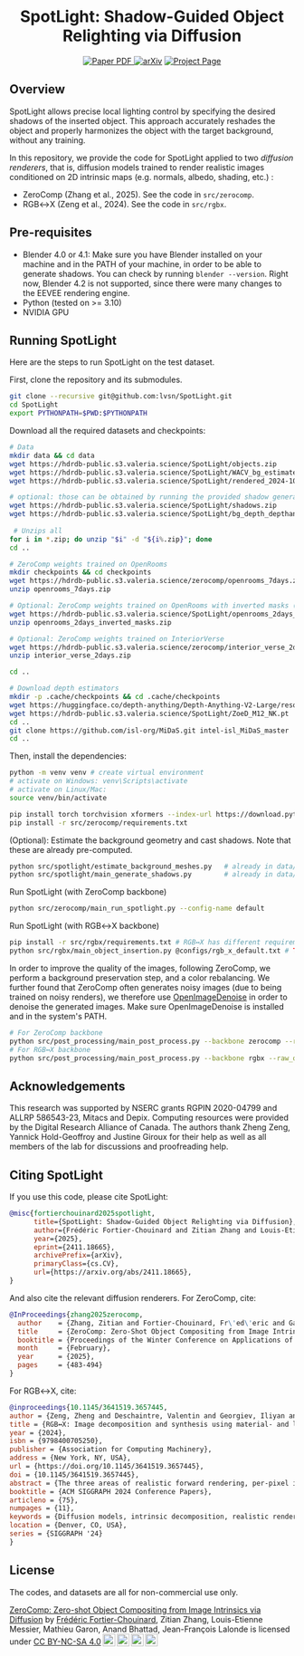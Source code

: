 <div align="center">
<h1>SpotLight: Shadow-Guided Object Relighting via Diffusion</h1>

<a href="https://arxiv.org/pdf/2411.18665" target="_blank" rel="noopener noreferrer">
  <img src="https://img.shields.io/badge/Paper-PDF-blue" alt="Paper PDF">
</a>
<a href="https://arxiv.org/abs/2411.18665"><img src="https://img.shields.io/badge/arXiv-2411.18665-b31b1b" alt="arXiv"></a>
<a href="https://lvsn.github.io/spotlight"><img src="https://img.shields.io/badge/Project_page-purple" alt="Project Page"></a>

</div>

## Overview

SpotLight allows precise local lighting control by specifying the desired shadows of the inserted object. This approach accurately reshades the object and properly harmonizes the object with the target background, without any training.

In this repository, we provide the code for SpotLight applied to two _diffusion renderers_, that is, diffusion models trained to render realistic images conditioned on 2D intrinsic maps (e.g. normals, albedo, shading, etc.) :
- ZeroComp (Zhang et al., 2025). See the code in `src/zerocomp`.
- RGB↔X (Zeng et al., 2024). See the code in `src/rgbx`.

## Pre-requisites

- Blender 4.0 or 4.1: Make sure you have Blender installed on your machine and in the PATH of your machine, in order to be able to generate shadows. You can check by running `blender --version`. Right now, Blender 4.2 is not supported, since there were many changes to the EEVEE rendering engine.
- Python (tested on >= 3.10)
- NVIDIA GPU

## Running SpotLight

Here are the steps to run SpotLight on the test dataset.

First, clone the repository and its submodules.

```bash
git clone --recursive git@github.com:lvsn/SpotLight.git
cd SpotLight
export PYTHONPATH=$PWD:$PYTHONPATH
```

Download all the required datasets and checkpoints:
```bash
# Data
mkdir data && cd data
wget https://hdrdb-public.s3.valeria.science/SpotLight/objects.zip                              # Amazon Berkeley Objects subset
wget https://hdrdb-public.s3.valeria.science/SpotLight/WACV_bg_estimates.zip                    # Pre-computed background intrinsic estimates
wget https://hdrdb-public.s3.valeria.science/SpotLight/rendered_2024-10-20_19-07-58_control.zip # Composite dataset

# optional: those can be obtained by running the provided shadow generation code
wget https://hdrdb-public.s3.valeria.science/SpotLight/shadows.zip                              # Pre-computed guiding shadows
wget https://hdrdb-public.s3.valeria.science/SpotLight/bg_depth_depthanythingv2_relative.zip    # Pre-computed background meshes
 
 # Unzips all
for i in *.zip; do unzip "$i" -d "${i%.zip}"; done 
cd ..

# ZeroComp weights trained on OpenRooms
mkdir checkpoints && cd checkpoints
wget https://hdrdb-public.s3.valeria.science/zerocomp/openrooms_7days.zip
unzip openrooms_7days.zip

# Optional: ZeroComp weights trained on OpenRooms with inverted masks (for background relighting)
wget https://hdrdb-public.s3.valeria.science/SpotLight/openrooms_2days_inverted_masks.zip
unzip openrooms_2days_inverted_masks.zip

# Optional: ZeroComp weights trained on InteriorVerse
wget https://hdrdb-public.s3.valeria.science/zerocomp/interior_verse_2days.zip
unzip interior_verse_2days.zip

cd ..

# Download depth estimators
mkdir -p .cache/checkpoints && cd .cache/checkpoints
wget https://huggingface.co/depth-anything/Depth-Anything-V2-Large/resolve/main/depth_anything_v2_vitl.pth?download=true
wget https://hdrdb-public.s3.valeria.science/SpotLight/ZoeD_M12_NK.pt
cd ..
git clone https://github.com/isl-org/MiDaS.git intel-isl_MiDaS_master
cd ..

```

Then, install the dependencies:

```bash
python -m venv venv # create virtual environment
# activate on Windows: venv\Scripts\activate
# activate on Linux/Mac:
source venv/bin/activate

pip install torch torchvision xformers --index-url https://download.pytorch.org/whl/cu126
pip install -r src/zerocomp/requirements.txt
```
(Optional): Estimate the background geometry and cast shadows. Note that these are already pre-computed.
```bash
python src/spotlight/estimate_background_meshes.py   # already in data/bg_depth_depthanythingv2_relative
python src/spotlight/main_generate_shadows.py        # already in data/shadows
```
Run SpotLight (with ZeroComp backbone)

```bash
python src/zerocomp/main_run_spotlight.py --config-name default
```
Run SpotLight (with RGB↔X backbone)
```bash
pip install -r src/rgbx/requirements.txt # RGB↔X has different requirements
python src/rgbx/main_object_insertion.py @configs/rgb_x_default.txt # TODO: rename script
```

In order to improve the quality of the images, following ZeroComp, we perform a background preservation step, and a color rebalancing. We further found that ZeroComp often generates noisy images (due to being trained on noisy renders), we therefore use [OpenImageDenoise](https://www.openimagedenoise.org/index.html) in order to denoise the generated images. Make sure OpenImageDenoise is installed and in the system's PATH.

```bash
# For ZeroComp backbone
python src/post_processing/main_post_process.py --backbone zerocomp --raw_outputs_dir outputs_zerocomp/[Name of output directory] --post_processed_outputs_dir outputs_post_processed
# For RGB↔X backbone
python src/post_processing/main_post_process.py --backbone rgbx --raw_outputs_dir outputs_rgbx/[Name of output directory] --post_processed_outputs_dir outputs_post_processed
```

## Acknowledgements

This research was supported by NSERC grants RGPIN 2020-04799 and ALLRP 586543-23, Mitacs and Depix. Computing resources were provided by the Digital Research Alliance of Canada. The authors thank Zheng Zeng, Yannick Hold-Geoffroy and Justine Giroux for their help as well as all members of the lab for discussions and proofreading help.

## Citing SpotLight

If you use this code, please cite SpotLight:
```bibtex
@misc{fortierchouinard2025spotlight,
      title={SpotLight: Shadow-Guided Object Relighting via Diffusion}, 
      author={Frédéric Fortier-Chouinard and Zitian Zhang and Louis-Etienne Messier and Mathieu Garon and Anand Bhattad and Jean-François Lalonde},
      year={2025},
      eprint={2411.18665},
      archivePrefix={arXiv},
      primaryClass={cs.CV},
      url={https://arxiv.org/abs/2411.18665}, 
}
```
And also cite the relevant diffusion renderers. For ZeroComp, cite:
```bibtex
@InProceedings{zhang2025zerocomp,
  author    = {Zhang, Zitian and Fortier-Chouinard, Fr\'ed\'eric and Garon, Mathieu and Bhattad, Anand and Lalonde, Jean-Fran\c{c}ois},
  title     = {ZeroComp: Zero-Shot Object Compositing from Image Intrinsics via Diffusion},
  booktitle = {Proceedings of the Winter Conference on Applications of Computer Vision (WACV)},
  month     = {February},
  year      = {2025},
  pages     = {483-494}
}
```
For RGB↔X, cite:
```bibtex
@inproceedings{10.1145/3641519.3657445,
author = {Zeng, Zheng and Deschaintre, Valentin and Georgiev, Iliyan and Hold-Geoffroy, Yannick and Hu, Yiwei and Luan, Fujun and Yan, Ling-Qi and Ha\v{s}an, Milo\v{s}},
title = {RGB↔X: Image decomposition and synthesis using material- and lighting-aware diffusion models},
year = {2024},
isbn = {9798400705250},
publisher = {Association for Computing Machinery},
address = {New York, NY, USA},
url = {https://doi.org/10.1145/3641519.3657445},
doi = {10.1145/3641519.3657445},
abstract = {The three areas of realistic forward rendering, per-pixel inverse rendering, and generative image synthesis may seem like separate and unrelated sub-fields of graphics and vision. However, recent work has demonstrated improved estimation of per-pixel intrinsic channels (albedo, roughness, metallicity) based on a diffusion architecture; we call this the RGB → X problem. We further show that the reverse problem of synthesizing realistic images given intrinsic channels, X → RGB, can also be addressed in a diffusion framework. Focusing on the image domain of interior scenes, we introduce an improved diffusion model for RGB → X, which also estimates lighting, as well as the first diffusion X → RGB model capable of synthesizing realistic images from (full or partial) intrinsic channels. Our X → RGB model explores a middle ground between traditional rendering and generative models: We can specify only certain appearance properties that should be followed, and give freedom to the model to hallucinate a plausible version of the rest. This flexibility allows using a mix of heterogeneous training datasets that differ in the available channels. We use multiple existing datasets and extend them with our own synthetic and real data, resulting in a model capable of extracting scene properties better than previous work and of generating highly realistic images of interior scenes.},
booktitle = {ACM SIGGRAPH 2024 Conference Papers},
articleno = {75},
numpages = {11},
keywords = {Diffusion models, intrinsic decomposition, realistic rendering},
location = {Denver, CO, USA},
series = {SIGGRAPH '24}
}
```

## License
The codes, and datasets are all for non-commercial use only.

<p xmlns:cc="http://creativecommons.org/ns#" xmlns:dct="http://purl.org/dc/terms/"><a property="dct:title"
        rel="cc:attributionURL" href="https://lvsn.github.io/spotlight/">ZeroComp: Zero-shot Object Compositing from
        Image Intrinsics via Diffusion</a> by
    <a rel="cc:attributionURL dct:creator" property="cc:attributionName" href="https://lefreud.github.io/">Frédéric Fortier-Chouinard</a>, Zitian Zhang, Louis-Etienne Messier, Mathieu Garon, Anand Bhattad,
    Jean-François Lalonde is licensed under <a href="https://creativecommons.org/licenses/by-nc-sa/4.0/?ref=chooser-v1"
        target="_blank" rel="license noopener noreferrer" style="display:inline-block;">CC BY-NC-SA 4.0<img
            style="height:22px!important;margin-left:3px;vertical-align:text-bottom;"
            src="https://mirrors.creativecommons.org/presskit/icons/cc.svg?ref=chooser-v1" alt=""><img
            style="height:22px!important;margin-left:3px;vertical-align:text-bottom;"
            src="https://mirrors.creativecommons.org/presskit/icons/by.svg?ref=chooser-v1" alt=""><img
            style="height:22px!important;margin-left:3px;vertical-align:text-bottom;"
            src="https://mirrors.creativecommons.org/presskit/icons/nc.svg?ref=chooser-v1" alt=""><img
            style="height:22px!important;margin-left:3px;vertical-align:text-bottom;"
            src="https://mirrors.creativecommons.org/presskit/icons/sa.svg?ref=chooser-v1" alt=""></a>
</p>